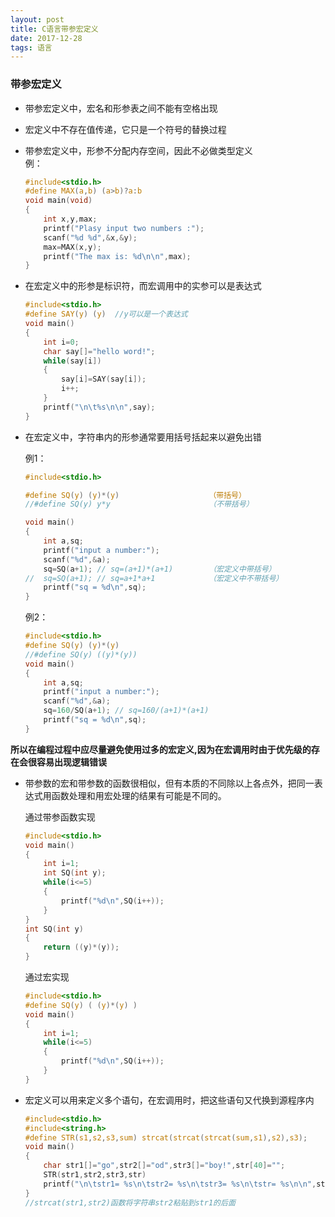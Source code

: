 ```yaml
---
layout: post
title: C语言带参宏定义
date: 2017-12-28
tags: 语言
---
```


### 带参宏定义   
* 带参宏定义中，宏名和形参表之间不能有空格出现   
* 宏定义中不存在值传递，它只是一个符号的替换过程   
* 带参宏定义中，形参不分配内存空间，因此不必做类型定义    
例：
    ```C
    #include<stdio.h>  
    #define MAX(a,b) (a>b)?a:b
    void main(void)
    {
        int x,y,max;
        printf("Plasy input two numbers :");
        scanf("%d %d",&x,&y);
        max=MAX(x,y);
        printf("The max is: %d\n\n",max);
    }
    ```


* 在宏定义中的形参是标识符，而宏调用中的实参可以是表达式  
    ```C
    #include<stdio.h>
    #define SAY(y) (y)  //y可以是一个表达式 
    void main()
    {
        int i=0;
        char say[]="hello word!";
        while(say[i])
        {
            say[i]=SAY(say[i]);
            i++;
        }
        printf("\n\t%s\n\n",say);
    } 
    ```
* 在宏定义中，字符串内的形参通常要用括号括起来以避免出错    
   
    例1：
    ```C 
    #include<stdio.h>

    #define SQ(y) (y)*(y)                    （带括号）
    //#define SQ(y) y*y                      （不带括号）

    void main()
    {
        int a,sq;
        printf("input a number:");
        scanf("%d",&a);
        sq=SQ(a+1); // sq=(a+1)*(a+1)        （宏定义中带括号）
    //  sq=SQ(a+1); // sq=a+1*a+1            （宏定义中不带括号） 
        printf("sq = %d\n",sq);	
    }   
    ```    
    
    例2：    
    ```C 
    #include<stdio.h>
    #define SQ(y) (y)*(y)
    //#define SQ(y) ((y)*(y))
    void main()
    {
        int a,sq;
        printf("input a number:");
        scanf("%d",&a);
        sq=160/SQ(a+1); // sq=160/(a+1)*(a+1) 
        printf("sq = %d\n",sq);	
    } 
    ```   
**所以在编程过程中应尽量避免使用过多的宏定义,因为在宏调用时由于优先级的存在会很容易出现逻辑错误**   

* 带参数的宏和带参数的函数很相似，但有本质的不同除以上各点外，把同一表达式用函数处理和用宏处理的结果有可能是不同的。    
    
    通过带参函数实现    
    ```C
    #include<stdio.h>
    void main()
    {
        int i=1;
        int SQ(int y);
        while(i<=5)
        {
            printf("%d\n",SQ(i++));
        }
    } 
    int SQ(int y)
    {
        return ((y)*(y));
    }
    ```
    
    通过宏实现   
    ```C
    #include<stdio.h>
    #define SQ(y) ( (y)*(y) )
    void main()
    {
        int i=1;
        while(i<=5)
        {
            printf("%d\n",SQ(i++));
        }
    } 
    ```


* 宏定义可以用来定义多个语句，在宏调用时，把这些语句又代换到源程序内   
    ```C
    #include<stdio.h>
    #include<string.h>
    #define STR(s1,s2,s3,sum) strcat(strcat(strcat(sum,s1),s2),s3);
    void main()
    {
        char str1[]="go",str2[]="od",str3[]="boy!",str[40]="";
        STR(str1,str2,str3,str)
        printf("\n\tstr1= %s\n\tstr2= %s\n\tstr3= %s\n\tstr= %s\n\n",str1,str2,str3,str);
    }
    //strcat(str1,str2)函数将字符串str2粘贴到str1的后面 
    ```